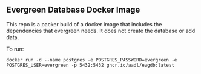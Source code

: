 ## Evergreen Database Docker Image

This repo is a packer build of a docker image that includes the dependencies that evergreen needs. It does not create the database or add data.

To run:

`docker run -d --name postgres -e POSTGRES_PASSWORD=evergreen -e POSTGRES_USER=evergreen -p 5432:5432 ghcr.io/aadl/evgdb:latest`
